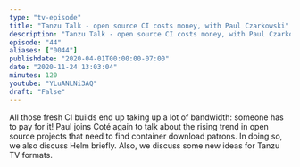 ```yaml
---
type: "tv-episode"
title: "Tanzu Talk - open source CI costs money, with Paul Czarkowski"
description: "Tanzu Talk - open source CI costs money, with Paul Czarkowski"
episode: "44"
aliases: ["0044"]
publishdate: "2020-04-01T00:00:00-07:00"
date: "2020-11-24 13:03:04"
minutes: 120
youtube: "YLuANLNi3AQ"
draft: "False"
---
```


All those fresh CI builds end up taking up a lot of bandwidth: someone has to pay for it! Paul joins Coté again to talk about the rising trend in open source projects that need to find container download patrons. In doing so, we also discuss Helm briefly. Also, we discuss some new ideas for Tanzu TV formats.